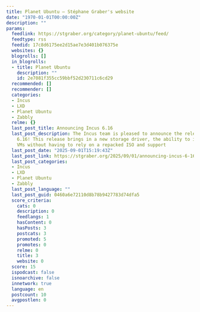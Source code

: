 ```yaml
---
title: Planet Ubuntu – Stéphane Graber's website
date: "1970-01-01T00:00:00Z"
description: ""
params:
  feedlink: https://stgraber.org/category/planet-ubuntu/feed/
  feedtype: rss
  feedid: 17c8d6175ee2d15ae7e3d401b076375e
  websites: {}
  blogrolls: []
  in_blogrolls:
  - title: Planet Ubuntu
    description: ""
    id: 2e7081f355cc59bbf52d230711c6cd29
  recommended: []
  recommender: []
  categories:
  - Incus
  - LXD
  - Planet Ubuntu
  - Zabbly
  relme: {}
  last_post_title: Announcing Incus 6.16
  last_post_description: The Incus team is pleased to announce the release of Incus
    6.16! This release brings in a new storage driver, the ability to install Windows
    VMs without having to rely on a repacked ISO and support
  last_post_date: "2025-09-01T15:19:43Z"
  last_post_link: https://stgraber.org/2025/09/01/announcing-incus-6-16/
  last_post_categories:
  - Incus
  - LXD
  - Planet Ubuntu
  - Zabbly
  last_post_language: ""
  last_post_guid: 0460a6e72110d8b78b9427783d74dfa5
  score_criteria:
    cats: 0
    description: 0
    feedlangs: 1
    hasContent: 0
    hasPosts: 3
    postcats: 3
    promoted: 5
    promotes: 0
    relme: 0
    title: 3
    website: 0
  score: 15
  ispodcast: false
  isnoarchive: false
  innetwork: true
  language: en
  postcount: 10
  avgpostlen: 0
---
```

